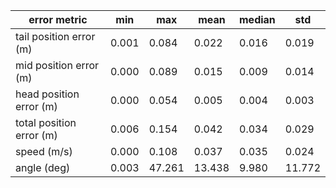 | error metric             |    min |    max |   mean |   median |    std |
|--------------------------|--------|--------|--------|----------|--------|
| tail position error (m)  |  0.001 |  0.084 |  0.022 |    0.016 |  0.019 |
| mid position error (m)   |  0.000 |  0.089 |  0.015 |    0.009 |  0.014 |
| head position error (m)  |  0.000 |  0.054 |  0.005 |    0.004 |  0.003 |
| total position error (m) |  0.006 |  0.154 |  0.042 |    0.034 |  0.029 |
| speed (m/s)              |  0.000 |  0.108 |  0.037 |    0.035 |  0.024 |
| angle (deg)              |  0.003 | 47.261 | 13.438 |    9.980 | 11.772 |